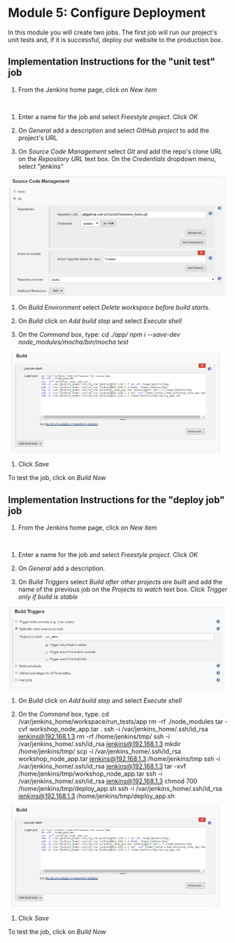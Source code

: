 # Module 5: Configure Deployment

In this module you will create two jobs.
The first job will run our project's unit tests and, if it is successful, deploy our website to the production box.



## Implementation Instructions for the "unit test" job

1. From the Jenkins home page, click on *New item*

<img src="images/new_item.png" alt="" width="">

1. Enter a name for the job and select *Freestyle project*. Click *OK*

1. On *General* add a description and select *GitHub project* to add the project's URL

1. On *Source Code Management* select *Git* and add the repo's clone URL on the *Repository URL* text box.
On the *Credentials* dropdown menu, select "jenkins"

<img src="images/job1_scm.png" alt="" width="">

1. On *Build Environment* select *Delete workspace before build starts*.

1. On *Build* click on *Add build step* and select *Execute shell*

1. On the *Command* box, type:
*cd ./app/*
*npm i --save-dev*
*node_modules/mocha/bin/mocha test*

<img src="images/job2_build_executeShell.png" alt="" width="">

1. Click *Save*

To test the job, click on *Build Now*


## Implementation Instructions for the "deploy job" job

1. From the Jenkins home page, click on *New item*

<img src="images/new_item.png" alt="" width="">

1. Enter a name for the job and select *Freestyle project*. Click *OK*

1. On *General* add a description.

1. On *Build Triggers* select *Build after other projects are built* and add the name of the previous job on the *Projects to watch* text box.
Click *Trigger only if build is stable*

<img src="images/job2_build_trigger.png" alt="" width="">


1. On *Build* click on *Add build step* and select *Execute shell*

1. On the *Command* box, type:
cd /var/jenkins_home/workspace/run_tests/app
rm -rf ./node_modules
tar -cvf workshop_node_app.tar .
ssh -i /var/jenkins_home/.ssh/id_rsa jenkins@192.168.1.3 rm -rf /home/jenkins/tmp/
ssh -i /var/jenkins_home/.ssh/id_rsa jenkins@192.168.1.3 mkdir /home/jenkins/tmp/
scp -i /var/jenkins_home/.ssh/id_rsa workshop_node_app.tar jenkins@192.168.1.3:/home/jenkins/tmp
ssh -i /var/jenkins_home/.ssh/id_rsa jenkins@192.168.1.3 tar -xvf /home/jenkins/tmp/workshop_node_app.tar
ssh -i /var/jenkins_home/.ssh/id_rsa jenkins@192.168.1.3 chmod 700 /home/jenkins/tmp/deploy_app.sh
ssh -i /var/jenkins_home/.ssh/id_rsa jenkins@192.168.1.3 /home/jenkins/tmp/deploy_app.sh

<img src="images/job2_build_executeShell.png" alt="" width="">

1. Click *Save*

To test the job, click on *Build Now*
